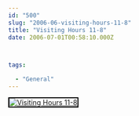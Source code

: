 ```yaml
---
id: "500"
slug: "2006-06-visiting-hours-11-8"
title: "Visiting Hours 11-8"
date: 2006-07-01T00:58:10.000Z



tags:

  - "General"
---
```

<div class="sqs-html-content">
  <div style="float: left; margin-right: 10px; margin-bottom: 10px;"> <a href="http://www.flickr.com/photos/mclazarus/178829389/" title="Visiting Hours 11-8"><img src="http://static.flickr.com/73/178829389_336e35a4dc_m.jpg" alt="Visiting Hours 11-8" style="border: solid 2px #000000;" /></a>
</div>
<p><br clear="all" /></p>
</div>
